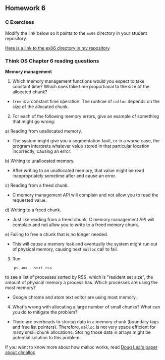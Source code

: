 ## Homework 6

### C Exercises

Modify the link below so it points to the `ex06` directory in your
student repository.

[Here is a link to the ex06 directory in my repository](https://github.com/SungwooPark/ExercisesInC/tree/master/exercises/ex06)

### Think OS Chapter 6 reading questions

**Memory management**

1) Which memory management functions would you expect to take constant time?
Which ones take time proportional to the size of the allocated chunk?
- `free` is a constant time operation. The runtime of `calloc` depends on the size of the allocated chunk.

2) For each of the following memory errors, give an example of something that might go wrong:

a) Reading from unallocated memory.
- The system might give you a segmentation fault, or in a worse case, the program interprets whatever value stored in that particular location incorrectly, causing an error.

b) Writing to unallocated memory.
- After writing to an unallocated memory, that value might be read inappropriately sometime after and cause an error.

c) Reading from a freed chunk.
- C memory management API will complain and not allow you to read the requested value.

d) Writing to a freed chunk.
- Just like reading from a freed chunk, C memory management API will complain and not allow you to write to a freed memory chunk.

e) Failing to free a chunk that is no longer needed.
- This will cause a memory leak and eventually the system might run out of physical memory, causing next `malloc` call to fail.

3) Run

```
    ps aux --sort rss
```

to see a list of processes sorted by RSS, which is "resident set size", the amount of physical
memory a process has.  Which processes are using the most memory?
- Google chrome and atom text editor are using most memory.

4) What's wrong with allocating a large number of small chunks?  What can you do to mitigate the problem?
- There are overheads to storing data in a memory chunk (boundary tags and free list pointers). Therefore, `malloc` is not very space efficient for many small chunk allocations. Storing those data in arrays might be potential solution to this problem.

If you want to know more about how malloc works, read
[Doug Lea's paper about dlmalloc](http://gee.cs.oswego.edu/dl/html/malloc.html)
